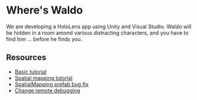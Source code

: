 # Where's Waldo

We are developing a HoloLens app using Unity and Visual Studio. Waldo will be hidden in a room amond various distracting characters, and you have to find him ... before he finds you.

## Resources
- [Basic tutorial](https://developer.microsoft.com/en-us/windows/holographic/holograms_100)
- [Spatial mapping tutorial](https://developer.microsoft.com/en-us/windows/holographic/holograms_230)
- [SpatialMapping prefab bug fix](https://forums.hololens.com/discussion/1751/spatial-mapping-prefab-from-holographic-academy-101-not-working-in-own-project)
- [Change remote debugging](http://developers.de/blogs/holger_vetter/archive/2014/07/15/how-to-change-remote-debugging-machine-in-visual-studio.aspx)
